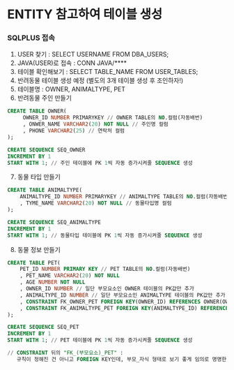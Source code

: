 # ENTITY 참고하여 테이블 생성
### SQLPLUS 접속
1) USER 찾기 : SELECT USERNAME FROM DBA_USERS;
2) JAVA(USER)로 접속 : CONN JAVA/****
3) 테이블 확인해보기 : SELECT TABLE_NAME FROM USER_TABLES;
4) 반려동물 테이블 생성 예정 (별도의 3개 테이블 생성 후 조인하자!)
5) 테이블명 : OWNER, ANIMALTYPE, PET
6) 반려동물 주인 만들기
```SQL
CREATE TABLE OWNER(
     OWNER_ID NUMBER PRIMARYKEY // OWNER TABLE의 NO.컬럼(자동배번)
     , ONWER_NAME VARCHAR2(20) NOT NULL // 주인명 컬럼
     , PHONE VARCHAR2(25) // 연락처 컬럼
);

CREATE SEQUENCE SEQ_OWNER
INCREMENT BY 1
START WITH 1; // 주인 테이블에 PK 1씩 자동 증가시켜줄 SEQUENCE 생성
```
7) 동물 타입 만들기
```SQL
CREATE TABLE ANIMALTYPE(
    ANIMALTYPE_ID NUMBER PRIMARYKEY // ANIMALTYPE TABLE의 NO.컬럼(자동배번)
    , TYME_NAME VARCHAR2(20) NOT NULL // 동물타입명 컬럼
);

CREATE SEQUENCE SEQ_ANIMALTYPE
INCREMENT BY 1
START WITH 1; // 동물타입 테이블에 PK 1씩 자동 증가시켜줄 SEQUENCE 생성
```
8) 동물 정보 만들기
```SQL
CREATE TABLE PET(
    PET_ID NUMBER PRIMARY KEY // PET TABLE의 NO.컬럼(자동배번)
    , PET_NAME VARCHAR2(20) NOT NULL
    , AGE NUMBER NOT NULL
    , OWNER_ID NUMBER // 일단 부모요소인 OWNER 테이블의 PK값만 추가
    , ANIMALTYPE_ID NUMBER // 일단 부모요소인 ANIMALTYPE 테이블의 PK값만 추가
    , CONSTRAINT FK_OWNER_PET FOREIGN KEY(OWNER_ID) REFERENCES OWNER(OWNER_ID)
    , CONSTRAINT FK_ANIMALTYPE_PET FOREIGN KEY(ANIMALTYPE_ID) REFERENCES ANIMALTYPE(ANIMALTYPE_ID)
);

CREATE SEQUENCE SEQ_PET
INCREMENT BY 1
START WITH 1; // PET 테이블에 PK 1씩 자동 증가시켜줄 SEQUENCE 생성

// CONSTRAINT 뒤의 "FK_(부모요소)_PET" : 
   규칙이 정해진 건 아니고 FOREIGN KEY인데, 부모_자식 형태로 보기 좋게 임의로 명명한 것 
```